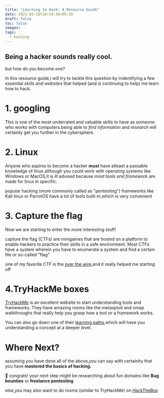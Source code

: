 ```yaml
---
title: "Learning to Hack: A Resource Guide"
date: 2021-05-16T10:54:36+05:30
draft: false
toc: false
images:
tags: 
  - hacking
---
```


## **Being a hacker sounds really cool.**
but how do you become one?

In this resource guide,i will try to tackle this question by indentifying a few essential *skills and websites* that helped (and is continuing to help) me learn how to hack.

# 1. googling
This is one of the most underrated and valuable skills to have as someone who works with computers.being able to *find information* and *research* will certainly get you further in the cybersphere.

# 2. Linux
Anyone who aspires to become a hacker **must** have atleast a passable knowledge of linux.although you could work with operating systems like Windows or MacOS,it is ill advised because *most tools and framework* are made for linux in specific.

popular hacking (more commonly called as "pentesting") frameworks like Kali linux or ParrotOS have a lot of tools built-in,which is very convenient

# 3. Capture the flag 
Now we are starting to enter the more interesting stuff!

capture the flag (CTFs) are minigames that are hosted on a platform to enable hackers to practice their skills in a safe environment.
Most CTFs have a system wherein you have to enumerate a system and find a certain file or so-called "flag"

one of my favorite CTF is the [over the wire](https://overthewire.org/wargames/),and it really helped me starting off

# 4.TryHackMe boxes
[TryHackMe](https://tryhackme.com/) is an excellent website to start understanding tools and frameworks. 
They have amazing rooms like the metasploit and nmap walkthroughs that really help you grasp how a tool or a framework works.

You can also go down one of their [learning paths](https://tryhackme.com/paths),which will have you understanding a concept at a deeper level.
# Where Next?
assuming you have done all of the above,you can say with certainity that you have **mastered the basics of hacking.** 



:confetti_ball:  congrats!
your next step might be researching about fun domains like **Bug bounties** or **freelance pentesting**

else,you may also want to do rooms (similar to TryHackMe) on [HackTheBox](https://app.hackthebox.eu/)

